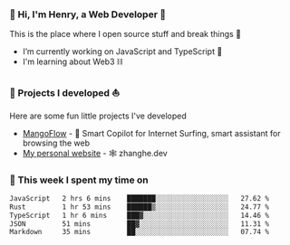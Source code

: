 <!-- [![Click to enter my website](https://github.com/zh30/zh30/assets/7930156/bb82b0df-3fb8-4136-8522-734cd2b27f6a)](https://blog.zhanghe.dev) -->

### 👋 Hi, I'm Henry, a Web Developer 🚀

This is the place where I open source stuff and break things :rofl:

- I’m currently working on JavaScript and TypeScript 🥢
- I'm learning about Web3 ⛓️

### 🔨 Projects I developed ⛵

Here are some fun little projects I've developed

- [MangoFlow](https://mangoflow.chat/) - 🥭 Smart Copilot for Internet Surfing, smart assistant for browsing the web
- [My personal website](https://zhanghe.dev) - 🕸️ zhanghe.dev

### 💪 This week I spent my time on

<!--START_SECTION:waka-->

```txt
JavaScript   2 hrs 6 mins    ███████░░░░░░░░░░░░░░░░░░   27.62 %
Rust         1 hr 53 mins    ██████▒░░░░░░░░░░░░░░░░░░   24.77 %
TypeScript   1 hr 6 mins     ███▓░░░░░░░░░░░░░░░░░░░░░   14.46 %
JSON         51 mins         ██▓░░░░░░░░░░░░░░░░░░░░░░   11.31 %
Markdown     35 mins         ██░░░░░░░░░░░░░░░░░░░░░░░   07.74 %
```

<!--END_SECTION:waka-->

